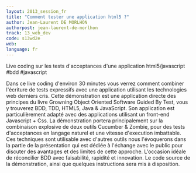 ```yaml
---
layout: 2013_session_fr
title: "Comment tester une application html5 ?"
author: Jean-Laurent DE MORLHON
authorpost: jean-laurent-de-morlhon
track: 13_web_dev
code: s13wd2e
web:
language: fr
---
```


Live coding sur les tests d'acceptances d'une application html5/javascript #bdd #javascript

Dans ce live coding d'environ 30 minutes vous verrez comment combiner l'écriture de tests expressifs avec une application utilisant les technologies web derniers cris.
Cette démonstration est une application directe des principes du livre Growning Object Oriented Software Guided By Test, vous y trouverez BDD, TDD, HTML5, Java & JavaScript. Son application est particulièrement adapté avec des applications utilisant un front-end Javascript + Css.
La démonstration portera principalement sur la combinaison explosive de deux outils Cucumber & Zombie, pour des tests d'acceptances en langage naturel et une vitesse d'execution imbattable. Ces techniques sont utilisable avec d'autres outils nous l'évoquerons dans la partie de la présentation qui est dédiée à l'échange avec le public pour discuter des avantages et des limites de cette approche.
L'occasion idéale de réconcilier BDD avec faisabilité, rapidité et innovation. Le code source de la démonstration, ainsi que quelques instructions sera mis à disposition.
